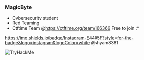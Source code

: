 ### MagicByte
- Cybersecurity student
- Red Teaming
- Ctftime Team @https://ctftime.org/team/166366 Free to join :*

 https://img.shields.io/badge/Instagram-E4405F?style=for-the-badge&logo=instagram&logoColor=white @shyam8381

 <img src="https://tryhackme-badges.s3.amazonaws.com/shyamganesh.png" alt="TryHackMe">             
 

